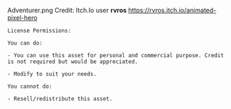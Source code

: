 Adventurer.png
Credit: Itch.Io user **rvros**
https://rvros.itch.io/animated-pixel-hero
```
License Permissions:

You can do:

- You can use this asset for personal and commercial purpose. Credit is not required but would be appreciated. 

- Modify to suit your needs.

You cannot do:

- Resell/redistribute this asset.
```